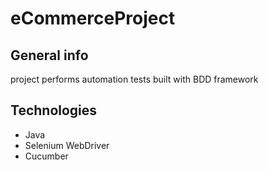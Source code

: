 # eCommerceProject

## General info
project performs automation tests built with BDD framework

	
## Technologies

* Java
* Selenium WebDriver
* Cucumber
